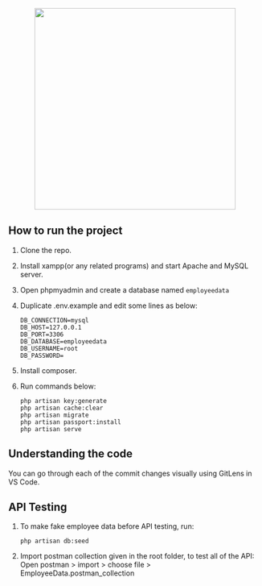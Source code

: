 <p  align="center"><img  src="https://res.cloudinary.com/dtfbvvkyp/image/upload/v1566331377/laravel-logolockup-cmyk-red.svg"  width="400"></p>

  

## How to run the project

1. Clone the repo.

2. Install xampp(or any related programs) and start Apache and MySQL server.

3. Open phpmyadmin and create a database named `employeedata`

4. Duplicate .env.example and edit some lines as below:
	```
	DB_CONNECTION=mysql
	DB_HOST=127.0.0.1
	DB_PORT=3306
	DB_DATABASE=employeedata
	DB_USERNAME=root
	DB_PASSWORD=
	```

5. Install composer.

6. Run commands below:

	```
	php artisan key:generate
	php artisan cache:clear
	php artisan migrate
	php artisan passport:install
	php artisan serve
	```

## Understanding the code
You can go through each of the commit changes visually using GitLens in VS Code.
  

## API Testing

1. To make fake employee data before API testing, run:

	`php artisan db:seed`

2. Import postman collection given in the root folder, to test all of the API:
Open postman > import > choose file > EmployeeData.postman_collection